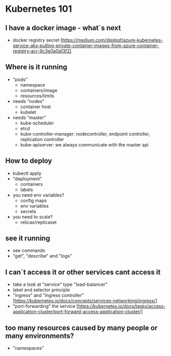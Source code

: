# Kubernetes 101

## I have a docker image - what´s next
- docker registry secret [https://medium.com/@pjbgf/azure-kubernetes-service-aks-pulling-private-container-images-from-azure-container-registry-acr-9c3e0a0a13f2]

## Where is it running
- "pods"
	- namespace
	- containers/image
	- resources/limits
- needs "nodes"
	- container host
	- kubelet
- needs "master"
	- kube-scheduler
	- etcd
	- kube-controller-manager: nodecontroller, endpoint controller, replication controller
	- kube-apiserver: we always communicate with the master api

## How to deploy
- kubectl apply
- "deployment"
	- containers
	- labels
- you need env variables? 
	- config maps
	- env variables
	- secrets
- you need to scale? 
	- relicas/replicaset

## see it running
- see commands
- "get", "describe" and "logs"

## I can´t access it or other services cant access it
- take a look at "service" type "load-balancer"
- label and selector principle
- "ingress" and "ingress controller" [https://kubernetes.io/docs/concepts/services-networking/ingress/]
- "port-forwarding" the service [https://kubernetes.io/docs/tasks/access-application-cluster/port-forward-access-application-cluster/]

## too many resources caused by many people or many environments?
- "namespaces"




